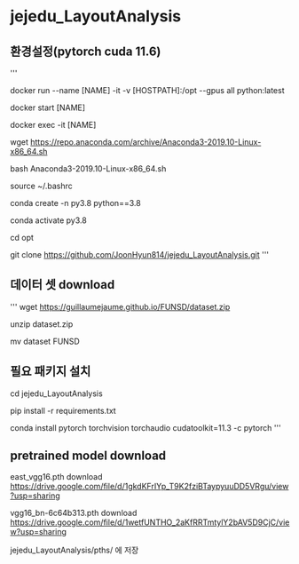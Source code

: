 # jejedu_LayoutAnalysis

## 환경설정(pytorch cuda 11.6)
'''

docker run --name [NAME] -it -v [HOSTPATH]:/opt --gpus all python:latest

docker start [NAME]

docker exec -it [NAME] 

wget https://repo.anaconda.com/archive/Anaconda3-2019.10-Linux-x86_64.sh

bash Anaconda3-2019.10-Linux-x86_64.sh

source ~/.bashrc

conda create -n py3.8 python==3.8

conda activate py3.8

cd opt

git clone https://github.com/JoonHyun814/jejedu_LayoutAnalysis.git
'''

## 데이터 셋 download
'''
wget https://guillaumejaume.github.io/FUNSD/dataset.zip

unzip dataset.zip

mv dataset FUNSD

## 필요 패키지 설치
cd jejedu_LayoutAnalysis

pip install -r requirements.txt

conda install pytorch torchvision torchaudio cudatoolkit=11.3 -c pytorch
'''

## pretrained model download

east_vgg16.pth download
https://drive.google.com/file/d/1gkdKFrIYp_T9K2fziBTaypyuuDD5VRgu/view?usp=sharing

vgg16_bn-6c64b313.pth download
https://drive.google.com/file/d/1wetfUNTHO_2aKfRRTmtylY2bAV5D9CjC/view?usp=sharing

jejedu_LayoutAnalysis/pths/ 에 저장
